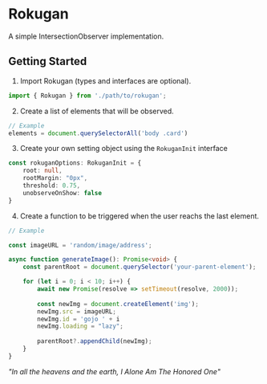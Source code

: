 # Rokugan

A simple IntersectionObserver implementation.

## Getting Started

1. Import Rokugan (types and interfaces are optional).

```js
import { Rokugan } from './path/to/rokugan';
```

2. Create a list of elements that will be observed.

```js
// Example
elements = document.querySelectorAll('body .card')
``` 

3. Create your own setting object using the `RokuganInit` interface

```ts
const rokuganOptions: RokuganInit = {
    root: null,
    rootMargin: "0px",
    threshold: 0.75,
    unobserveOnShow: false
}
```

4. Create a function to be triggered when the user reachs the last element.

```ts
// Example

const imageURL = 'random/image/address';

async function generateImage(): Promise<void> {
    const parentRoot = document.querySelector('your-parent-element');

    for (let i = 0; i < 10; i++) {
        await new Promise(resolve => setTimeout(resolve, 2000));
        
        const newImg = document.createElement('img');
        newImg.src = imageURL;
        newImg.id = 'gojo ' + i
        newImg.loading = "lazy";
        
        parentRoot?.appendChild(newImg);
    }
}
```

*"In all the heavens and the earth, I Alone Am The Honored One"*